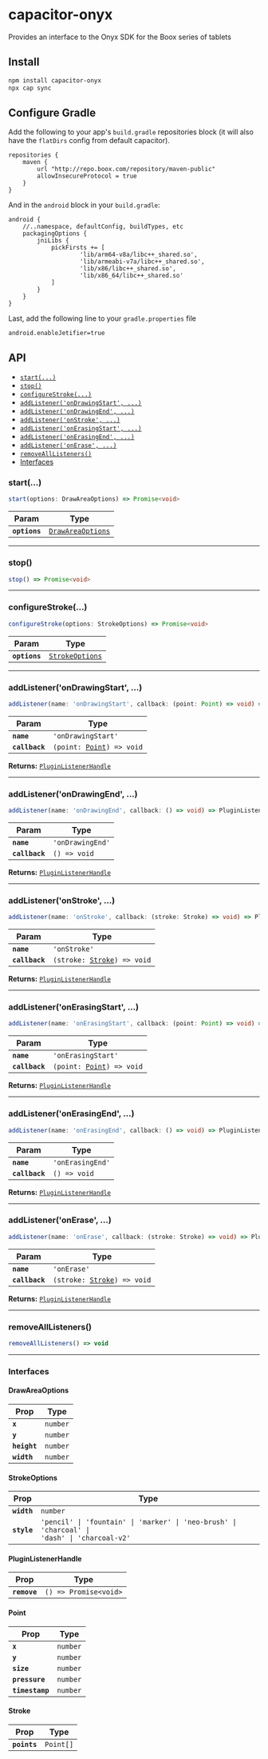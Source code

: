 # capacitor-onyx

Provides an interface to the Onyx SDK for the Boox series of tablets

## Install

```bash
npm install capacitor-onyx
npx cap sync
```

## Configure Gradle

Add the following to your app's `build.gradle` repositories block (it will also have the `flatDirs` config from default capacitor).

```
repositories {
    maven {
        url "http://repo.boox.com/repository/maven-public"
        allowInsecureProtocol = true
    }
}
```

And in the `android` block in your `build.gradle`:

```
android {
    //..namespace, defaultConfig, buildTypes, etc
    packagingOptions {
        jniLibs {
            pickFirsts += [
                    'lib/arm64-v8a/libc++_shared.so',
                    'lib/armeabi-v7a/libc++_shared.so',
                    'lib/x86/libc++_shared.so',
                    'lib/x86_64/libc++_shared.so'
            ]
        }
    }
}
```

Last, add the following line to your `gradle.properties` file

```
android.enableJetifier=true
```

## API

<docgen-index>

- [`start(...)`](#start)
- [`stop()`](#stop)
- [`configureStroke(...)`](#configurestroke)
- [`addListener('onDrawingStart', ...)`](#addlistenerondrawingstart)
- [`addListener('onDrawingEnd', ...)`](#addlistenerondrawingend)
- [`addListener('onStroke', ...)`](#addlisteneronstroke)
- [`addListener('onErasingStart', ...)`](#addlisteneronerasingstart)
- [`addListener('onErasingEnd', ...)`](#addlisteneronerasingend)
- [`addListener('onErase', ...)`](#addlisteneronerase)
- [`removeAllListeners()`](#removealllisteners)
- [Interfaces](#interfaces)

</docgen-index>

<docgen-api>
<!--Update the source file JSDoc comments and rerun docgen to update the docs below-->

### start(...)

```typescript
start(options: DrawAreaOptions) => Promise<void>
```

| Param         | Type                                                        |
| ------------- | ----------------------------------------------------------- |
| **`options`** | <code><a href="#drawareaoptions">DrawAreaOptions</a></code> |

---

### stop()

```typescript
stop() => Promise<void>
```

---

### configureStroke(...)

```typescript
configureStroke(options: StrokeOptions) => Promise<void>
```

| Param         | Type                                                    |
| ------------- | ------------------------------------------------------- |
| **`options`** | <code><a href="#strokeoptions">StrokeOptions</a></code> |

---

### addListener('onDrawingStart', ...)

```typescript
addListener(name: 'onDrawingStart', callback: (point: Point) => void) => PluginListenerHandle
```

| Param          | Type                                                        |
| -------------- | ----------------------------------------------------------- |
| **`name`**     | <code>'onDrawingStart'</code>                               |
| **`callback`** | <code>(point: <a href="#point">Point</a>) =&gt; void</code> |

**Returns:** <code><a href="#pluginlistenerhandle">PluginListenerHandle</a></code>

---

### addListener('onDrawingEnd', ...)

```typescript
addListener(name: 'onDrawingEnd', callback: () => void) => PluginListenerHandle
```

| Param          | Type                        |
| -------------- | --------------------------- |
| **`name`**     | <code>'onDrawingEnd'</code> |
| **`callback`** | <code>() =&gt; void</code>  |

**Returns:** <code><a href="#pluginlistenerhandle">PluginListenerHandle</a></code>

---

### addListener('onStroke', ...)

```typescript
addListener(name: 'onStroke', callback: (stroke: Stroke) => void) => PluginListenerHandle
```

| Param          | Type                                                           |
| -------------- | -------------------------------------------------------------- |
| **`name`**     | <code>'onStroke'</code>                                        |
| **`callback`** | <code>(stroke: <a href="#stroke">Stroke</a>) =&gt; void</code> |

**Returns:** <code><a href="#pluginlistenerhandle">PluginListenerHandle</a></code>

---

### addListener('onErasingStart', ...)

```typescript
addListener(name: 'onErasingStart', callback: (point: Point) => void) => PluginListenerHandle
```

| Param          | Type                                                        |
| -------------- | ----------------------------------------------------------- |
| **`name`**     | <code>'onErasingStart'</code>                               |
| **`callback`** | <code>(point: <a href="#point">Point</a>) =&gt; void</code> |

**Returns:** <code><a href="#pluginlistenerhandle">PluginListenerHandle</a></code>

---

### addListener('onErasingEnd', ...)

```typescript
addListener(name: 'onErasingEnd', callback: () => void) => PluginListenerHandle
```

| Param          | Type                        |
| -------------- | --------------------------- |
| **`name`**     | <code>'onErasingEnd'</code> |
| **`callback`** | <code>() =&gt; void</code>  |

**Returns:** <code><a href="#pluginlistenerhandle">PluginListenerHandle</a></code>

---

### addListener('onErase', ...)

```typescript
addListener(name: 'onErase', callback: (stroke: Stroke) => void) => PluginListenerHandle
```

| Param          | Type                                                           |
| -------------- | -------------------------------------------------------------- |
| **`name`**     | <code>'onErase'</code>                                         |
| **`callback`** | <code>(stroke: <a href="#stroke">Stroke</a>) =&gt; void</code> |

**Returns:** <code><a href="#pluginlistenerhandle">PluginListenerHandle</a></code>

---

### removeAllListeners()

```typescript
removeAllListeners() => void
```

---

### Interfaces

#### DrawAreaOptions

| Prop         | Type                |
| ------------ | ------------------- |
| **`x`**      | <code>number</code> |
| **`y`**      | <code>number</code> |
| **`height`** | <code>number</code> |
| **`width`**  | <code>number</code> |

#### StrokeOptions

| Prop        | Type                                                                                                    |
| ----------- | ------------------------------------------------------------------------------------------------------- |
| **`width`** | <code>number</code>                                                                                     |
| **`style`** | <code>'pencil' \| 'fountain' \| 'marker' \| 'neo-brush' \| 'charcoal' \| 'dash' \| 'charcoal-v2'</code> |

#### PluginListenerHandle

| Prop         | Type                                      |
| ------------ | ----------------------------------------- |
| **`remove`** | <code>() =&gt; Promise&lt;void&gt;</code> |

#### Point

| Prop            | Type                |
| --------------- | ------------------- |
| **`x`**         | <code>number</code> |
| **`y`**         | <code>number</code> |
| **`size`**      | <code>number</code> |
| **`pressure`**  | <code>number</code> |
| **`timestamp`** | <code>number</code> |

#### Stroke

| Prop         | Type                 |
| ------------ | -------------------- |
| **`points`** | <code>Point[]</code> |

</docgen-api>
